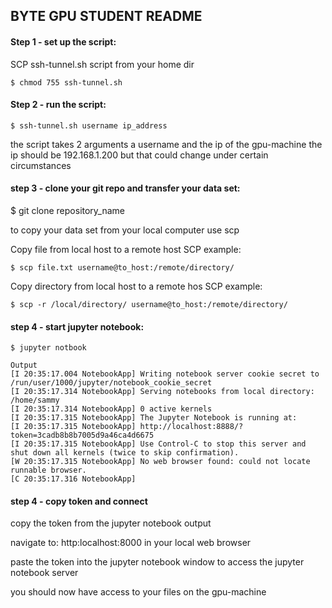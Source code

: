 ## BYTE GPU STUDENT README

#### Step 1 - set up the script: 
SCP ssh-tunnel.sh script from your home dir
```
$ chmod 755 ssh-tunnel.sh
```

#### Step 2 - run the script:
```
$ ssh-tunnel.sh username ip_address
```
the script takes 2 arguments a username and the ip of the gpu-machine
the ip should be 192.168.1.200 but that could change under certain circumstances

#### step 3 - clone your git repo and transfer your data set:
$ git clone repository_name 

to copy your data set from your local computer use scp 

Copy file from local host to a remote host SCP example:
```
$ scp file.txt username@to_host:/remote/directory/
```

Copy directory from local host to a remote hos SCP example:
```
$ scp -r /local/directory/ username@to_host:/remote/directory/
```

#### step 4 - start jupyter notebook: 
```
$ jupyter notbook 
```
```
Output
[I 20:35:17.004 NotebookApp] Writing notebook server cookie secret to /run/user/1000/jupyter/notebook_cookie_secret
[I 20:35:17.314 NotebookApp] Serving notebooks from local directory: /home/sammy
[I 20:35:17.314 NotebookApp] 0 active kernels
[I 20:35:17.315 NotebookApp] The Jupyter Notebook is running at:
[I 20:35:17.315 NotebookApp] http://localhost:8888/?token=3cadb8b8b7005d9a46ca4d6675
[I 20:35:17.315 NotebookApp] Use Control-C to stop this server and shut down all kernels (twice to skip confirmation).
[W 20:35:17.315 NotebookApp] No web browser found: could not locate runnable browser.
[C 20:35:17.316 NotebookApp]
```

#### step 4 - copy token and connect 

copy the token from the jupyter notebook output 

navigate to: http:localhost:8000 in your local web browser 

paste the token into the jupyter notebook window to access the jupyter notebook server 

you should now have access to your files on the gpu-machine
